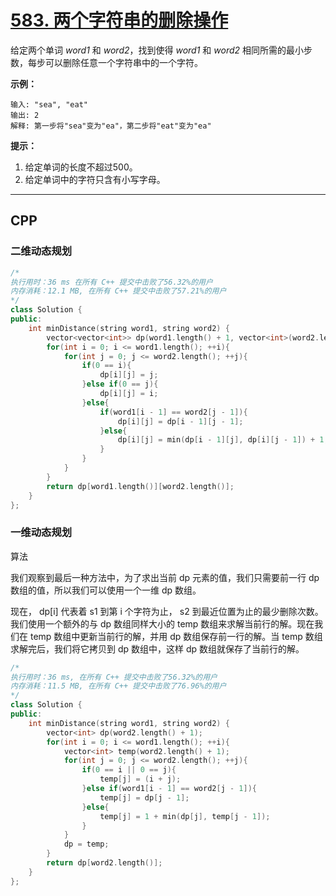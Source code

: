 # [583. 两个字符串的删除操作](https://leetcode-cn.com/problems/delete-operation-for-two-strings/)

给定两个单词 *word1* 和 *word2*，找到使得 *word1* 和 *word2* 相同所需的最小步数，每步可以删除任意一个字符串中的一个字符。

 

**示例：**

```
输入: "sea", "eat"
输出: 2
解释: 第一步将"sea"变为"ea"，第二步将"eat"变为"ea"
```

 

**提示：**

1. 给定单词的长度不超过500。
2. 给定单词中的字符只含有小写字母。

***

## CPP

### 二维动态规划

```cpp
/*
执行用时：36 ms 在所有 C++ 提交中击败了56.32%的用户
内存消耗：12.1 MB, 在所有 C++ 提交中击败了57.21%的用户
*/
class Solution {
public:
    int minDistance(string word1, string word2) {
        vector<vector<int>> dp(word1.length() + 1, vector<int>(word2.length() + 1));
        for(int i = 0; i <= word1.length(); ++i){
            for(int j = 0; j <= word2.length(); ++j){
                if(0 == i){
                    dp[i][j] = j;
                }else if(0 == j){
                    dp[i][j] = i;
                }else{
                    if(word1[i - 1] == word2[j - 1]){
                        dp[i][j] = dp[i - 1][j - 1];
                    }else{
                        dp[i][j] = min(dp[i - 1][j], dp[i][j - 1]) + 1;
                    }
                }
            }
        }
        return dp[word1.length()][word2.length()];
    }
};
```



### 一维动态规划

算法

我们观察到最后一种方法中，为了求出当前 dp 元素的值，我们只需要前一行 dp 数组的值，所以我们可以使用一个一维 dp 数组。

现在， dp[i] 代表着 s1 到第 i 个字符为止， s2 到最近位置为止的最少删除次数。我们使用一个额外的与 dp 数组同样大小的 temp 数组来求解当前行的解。现在我们在 temp 数组中更新当前行的解，并用 dp 数组保存前一行的解。当 temp 数组求解完后，我们将它拷贝到 dp 数组中，这样 dp 数组就保存了当前行的解。

```cpp
/*
执行用时：36 ms, 在所有 C++ 提交中击败了56.32%的用户
内存消耗：11.5 MB, 在所有 C++ 提交中击败了76.96%的用户
*/
class Solution {
public:
    int minDistance(string word1, string word2) {
        vector<int> dp(word2.length() + 1);
        for(int i = 0; i <= word1.length(); ++i){
            vector<int> temp(word2.length() + 1);
            for(int j = 0; j <= word2.length(); ++j){
                if(0 == i || 0 == j){
                    temp[j] = (i + j);
                }else if(word1[i - 1] == word2[j - 1]){
                    temp[j] = dp[j - 1];
                }else{
                    temp[j] = 1 + min(dp[j], temp[j - 1]);
                }
            }
            dp = temp;
        }
        return dp[word2.length()];
    }
};
```

